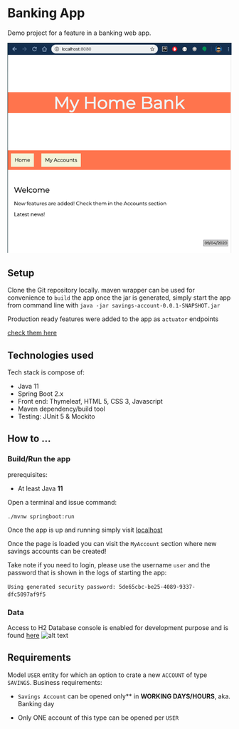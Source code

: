 # Banking App

Demo project for a feature in a banking  web app.

![alt text](docs/app.png)
## Setup

 Clone the Git repository locally.
 maven wrapper can be used for convenience to `build` the app
 once the jar is generated, simply start the app from command line with
 `java -jar savings-account-0.0.1-SNAPSHOT.jar`  
 
 Production ready features were added to the app as `actuator` endpoints
 
 [check them here](http://localhost:8080/actuator)
 
## Technologies used
 Tech stack is compose of:
 
 * Java 11
 * Spring Boot 2.x
 * Front end: Thymeleaf, HTML 5, CSS 3, Javascript
 * Maven dependency/build tool
 * Testing: JUnit 5 & Mockito
  
## How to ...

### Build/Run the app
  
  prerequisites:
   
   * At least Java **11**
    
   Open a terminal and issue command: 
   
   ```./mvnw springboot:run```
   
   Once the app is up and running simply visit [localhost](http://localhost:8080)
   
   Once the page is loaded you can visit the `MyAccount` section where new savings accounts
   can be created!
   
   Take note if you need to login, please use the username `user` and the password that is 
   shown in the logs of starting the app:
   
   ```Using generated security password: 5de65cbc-be25-4089-9337-dfc5097af9f5```

### Data

   Access to H2 Database console is enabled for development purpose and is found [here](http://localhost:8080/h2-console/)
![alt text](docs/h2-console.png)

## Requirements

Model `USER` entity for which an option to crate a new `ACCOUNT` of type `SAVINGS`.
Business requirements:

+ `Savings Account` can be opened only** in **WORKING DAYS/HOURS**, aka. Banking day
    
+ Only ONE account of this type can be opened per `USER`

